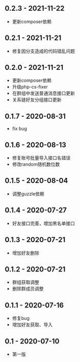 0.2.3 - 2021-11-22
----

* 更新composer依赖

0.2.1 - 2021-11-21
----

* 修复因分支造成的代码错乱问题

0.2.0 - 2021-11-21
----

* 更新composer依赖
* 升级php-cs-fixer
* 在群组中发送普通消息接口更新
* 关系链好友分组接口更新

0.1.7 - 2020-08-31
----

* fix bug

0.1.6 - 2020-08-13
----

* 修复账号批量导入接口名错误
* 修改random随机数位数

0.1.5 - 2020-08-04
----

* 调整guzzle依赖

0.1.4 - 2020-07-27
----

* 好友接口完善，增加黑名单接口

0.1.3 - 2020-07-21
----

* 增加好友删除

0.1.2 - 2020-07-21
----

* 群组获取调整
* 删除群成员调整

0.1.1 - 2020-07-16
----

* 修复bug
* 增加好友获取、导入

0.1 - 2020-07-10
----

* 第一版
